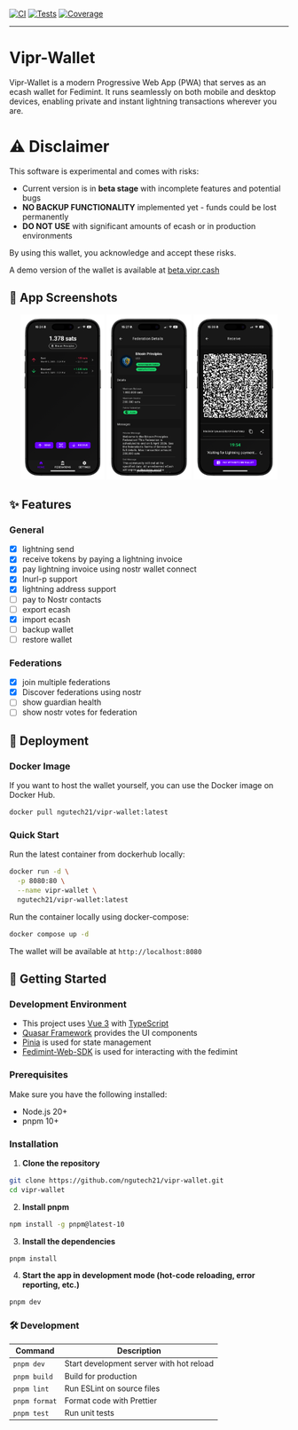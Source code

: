 [![CI](https://github.com/ngutech21/vipr-wallet/actions/workflows/ci.yaml/badge.svg)](https://github.com/ngutech21/vipr-wallet/actions/workflows/ci.yaml)
[![Tests](https://github.com/ngutech21/vipr-wallet/actions/workflows/e2e-test.yaml/badge.svg)](https://github.com/ngutech21/vipr-wallet/actions/workflows/e2e-test.yaml)
[![Coverage](https://img.shields.io/codecov/c/github/ngutech21/vipr-wallet)](https://app.codecov.io/gh/ngutech21/vipr-wallet/)

---

# Vipr-Wallet

Vipr-Wallet is a modern Progressive Web App (PWA) that serves as an ecash wallet for Fedimint. It runs seamlessly on both mobile and desktop devices, enabling private and instant lightning transactions wherever you are.

# ⚠️ Disclaimer

This software is experimental and comes with risks:

- Current version is in **beta stage** with incomplete features and potential bugs
- **NO BACKUP FUNCTIONALITY** implemented yet - funds could be lost permanently
- **DO NOT USE** with significant amounts of ecash or in production environments

By using this wallet, you acknowledge and accept these risks.

A demo version of the wallet is available at [beta.vipr.cash](https://beta.vipr.cash)

## 📱 App Screenshots

<div align="center">
  <img src="./public/screenshots/Home-iphone.png" alt="Dashboard" width="30%" />
  <img src="./public/screenshots/Federation-Details-iphone.png" alt="Federation Details" width="30%" />
  <img src="./public/screenshots/Receive-iphone.png" alt="Receive Payment" width="30%" />
</div>

## ✨ Features

### General

- [x] lightning send
- [x] receive tokens by paying a lightning invoice
- [x] pay lightning invoice using nostr wallet connect
- [x] lnurl-p support
- [x] lightning address support
- [ ] pay to Nostr contacts
- [ ] export ecash
- [x] import ecash
- [ ] backup wallet
- [ ] restore wallet

### Federations

- [x] join multiple federations
- [x] Discover federations using nostr
- [ ] show guardian health
- [ ] show nostr votes for federation

## 🐳 Deployment

### Docker Image

If you want to host the wallet yourself, you can use the Docker image on Docker Hub.

```bash
docker pull ngutech21/vipr-wallet:latest
```

### Quick Start

Run the latest container from dockerhub locally:

```bash
docker run -d \
  -p 8080:80 \
  --name vipr-wallet \
  ngutech21/vipr-wallet:latest
```

Run the container locally using docker-compose:

```bash
docker compose up -d
```

The wallet will be available at `http://localhost:8080`

## 🚀 Getting Started

### Development Environment

- This project uses [Vue 3](https://v3.vuejs.org/) with [TypeScript](https://www.typescriptlang.org/)
- [Quasar Framework](https://quasar.dev/) provides the UI components
- [Pinia](https://pinia.vuejs.org/) is used for state management
- [Fedimint-Web-SDK](https://github.com/fedimint/fedimint-web-sdk) is used for interacting with the fedimint

### Prerequisites

Make sure you have the following installed:

- Node.js 20+
- pnpm 10+

### Installation

1. **Clone the repository**

```bash
git clone https://github.com/ngutech21/vipr-wallet.git
cd vipr-wallet
```

2. **Install pnpm**

```bash
npm install -g pnpm@latest-10
```

3. **Install the dependencies**

```bash
pnpm install
```

4.  **Start the app in development mode (hot-code reloading, error reporting, etc.)**

```bash
pnpm dev
```

### 🛠️ Development

| Command       | Description                              |
| ------------- | ---------------------------------------- |
| `pnpm dev`    | Start development server with hot reload |
| `pnpm build`  | Build for production                     |
| `pnpm lint`   | Run ESLint on source files               |
| `pnpm format` | Format code with Prettier                |
| `pnpm test`   | Run unit tests                           |
